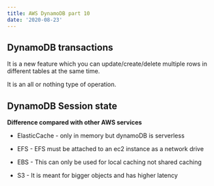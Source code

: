 ```yaml
---
title: AWS DynamoDB part 10
date: '2020-08-23'
---
```


## DynamoDB transactions

It is a new feature which you can update/create/delete multiple rows in different tables at the same time.

It is an all or nothing type of operation.

## DynamoDB Session state

**Difference compared with other AWS services**

- ElasticCache - only in memory but dynamoDB is serverless

- EFS - EFS must be attached to an ec2 instance as a network drive

- EBS - This can only be used for local caching not shared caching

- S3 - It is meant for bigger objects and has higher latency
